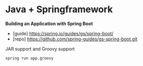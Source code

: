 # Java + Springframework

__Building an Application with Spring Boot__

- [guide] https://spring.io/guides/gs/spring-boot/
- [repo]  https://github.com/spring-guides/gs-spring-boot.git



JAR support and Groovy support

    spring run app.groovy